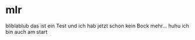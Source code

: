 # mlr
bliblablub das ist ein Test und ich hab jetzt schon kein Bock mehr...
huhu ich bin auch am start
